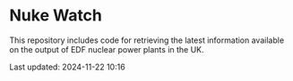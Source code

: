 # Nuke Watch

This repository includes code for retrieving the latest information available on the output of EDF nuclear power plants in the UK.

Last updated: 2024-11-22 10:16